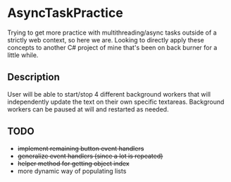 # AsyncTaskPractice
Trying to get more practice with multithreading/async tasks outside of a strictly
web context, so here we are. Looking to directly apply these concepts to another
C# project of mine that's been on back burner for a little while.

## Description
User will be able to start/stop 4 different background workers that will independently
update the text on their own specific textareas. Background workers can be paused at will
and restarted as needed.

## TODO
- <s>implement remaining button event handlers</s>
- <s>generalize event handlers (since a lot is repeated)</s>
- <s>helper method for getting object index</s>
- more dynamic way of populating lists